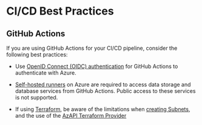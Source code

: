 # CI/CD Best Practices

## GitHub Actions

If you are using GitHub Actions for your CI/CD pipeline, consider the following best practices:

* Use [OpenID Connect (OIDC) authentication](deploy-to-the-azure-landing-zone.md#configuring-github-action-oidc-authentication-to-azure) for GitHub Actions to authenticate with Azure.

* [Self-hosted runners](https://docs.github.com/en/actions/hosting-your-own-runners/managing-self-hosted-runners/about-self-hosted-runners) on Azure are required to access data storage and database services from GitHub Actions. Public access to these services is not supported.

* If using [Terraform](https://www.terraform.io/), be aware of the limitations when [creating Subnets](../best-practices/be-mindful.md#using-terraform-to-create-subnets), and the use of the [AzAPI Terraform Provider](be-mindful.md#azapi-terraform-provider-using-azapi_update_resource)
